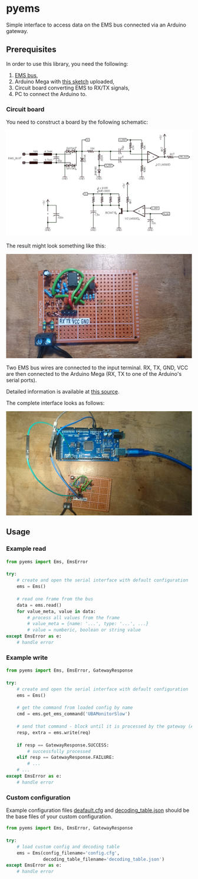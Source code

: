 # pyems

Simple interface to access data on the EMS bus connected via an Arduino gateway.

## Prerequisites

In order to use this library, you need the following:

1. [EMS bus](https://domoticproject.com/ems-bus-buderus-nefit-boiler/),
2. Arduino Mega with [this sketch](arduino/src/main.cpp) uploaded,
3. Circuit board converting EMS to RX/TX signals,
4. PC to connect the Arduino to.

### Circuit board
You need to construct a board by the following schematic:

![schem](docs/schematics.png)

The result might look something like this:

![ems-board](docs/ems-interface.jpg)

Two EMS bus wires are connected to the input terminal. RX, TX, GND, VCC are then connected to the Arduino Mega (RX, TX to one of the Arduino's serial ports).

Detailed information is available at [this source](https://github.com/bbqkees/Nefit-Buderus-EMS-bus-Arduino-Domoticz/).

The complete interface looks as follows:

![gateway](docs/arduino-gateway.jpg)

## Usage

### Example read
```python
from pyems import Ems, EmsError

try:
    # create and open the serial interface with default configuration
    ems = Ems()

    # read one frame from the bus
    data = ems.read()
    for value_meta, value in data:
        # process all values from the frame
        # value_meta = {name: '...', type: '...', ...}
        # value = numberic, boolean or string value
except EmsError as e:
    # handle error
```

### Example write
```python
from pyems import Ems, EmsError, GatewayResponse

try:
    # create and open the serial interface with default configuration
    ems = Ems()

    # get the command from loaded config by name
    cmd = ems.get_ems_command('UBAMonitorSlow')

    # send that command - block until it is processed by the gateway (Arduino)
    resp, extra = ems.write(req)

    if resp == GatewayResponse.SUCCESS:
        # successfully processed
    elif resp == GatewayResponse.FAILURE:
        # ...
    # ...
except EmsError as e:
    # handle error
```

### Custom configuration
Example configuration files [deafault.cfg](pyems/assets/default.cfg) and [decoding_table.json](pyems/assets/decoding_table.json) should be the base files of your custom configuration.

```python
from pyems import Ems, EmsError, GatewayResponse

try:
    # load custom config and decoding table
    ems = Ems(config_filename='config.cfg',
              decoding_table_filename='decoding_table.json')
except EmsError as e:
    # handle error
```